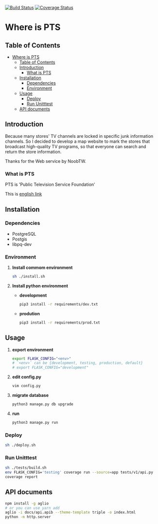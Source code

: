 [![Build Status](https://travis-ci.com/GundamBox/WhereIsPTS_API.svg?branch=dev)](https://travis-ci.com/GundamBox/WhereIsPTS_API)
[![Coverage Status](https://coveralls.io/repos/github/GundamBox/WhereIsPTS_API/badge.svg?branch=dev)](https://coveralls.io/github/GundamBox/WhereIsPTS_API?branch=dev)

# Where is PTS

## Table of Contents

<!-- TOC -->

- [Where is PTS](#where-is-pts)
  - [Table of Contents](#table-of-contents)
  - [Introduction](#introduction)
    - [What is PTS](#what-is-pts)
  - [Installation](#installation)
    - [Dependencies](#dependencies)
    - [Environment](#environment)
  - [Usage](#usage)
    - [Deploy](#deploy)
    - [Run Unitttest](#run-unitttest)
  - [API documents](#api-documents)

<!-- /TOC -->

## Introduction

Because many stores' TV channels are locked in specific junk information channels. So I decided to develop a map website to mark the stores that broadcast high-quality TV programs, so that everyone can search and return the store information.

Thanks for the Web service by NoobTW.

### What is PTS

PTS is 'Public Television Service Foundation'

This is [english link](http://eng.pts.org.tw/)

## Installation

### Dependencies

* PostgreSQL
* Postgis
* libpq-dev

### Environment

1. **Install commom environment**

    ```bash
    sh ./install.sh
    ```

2. **Install python environment**

    - **development**

        ```bash
        pip3 install -r requirements/dev.txt
        ```

    - **prodution**

        ```bash
        pip3 install -r requirements/prod.txt
        ```

## Usage

1. **export environment**

    ```bash
    export FLASK_CONFIG="<env>"
    # `<env>` can be {development, testing, production, default}
    # export FLASK_CONFIG="development"
    ```

2. **edit config.py**

    ```bash
    vim config.py
    ```

3. **migrate database**

    ```bash
    python3 manage.py db upgrade
    ```

4. **run**

    ```bash
    python3 manage.py run
    ```

### Deploy

```bash
sh ./deploy.sh
```

### Run Unitttest

```bash
sh ./tests/build.sh
env FLASK_CONFIG='testing' coverage run --source=app tests/v1/api.py
coverage report
```

## API documents

```sh
npm install -g aglio
# or you can use yarn add
aglio -i docs/api.apib --theme-template triple -o index.html
python -m http.server
```
